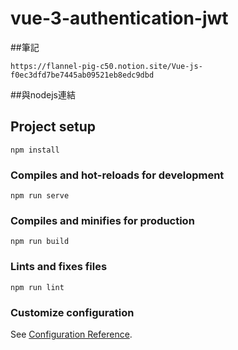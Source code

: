 # vue-3-authentication-jwt

##筆記
```
https://flannel-pig-c50.notion.site/Vue-js-f0ec3dfd7be7445ab09521eb8edc9dbd
```

##與nodejs連結

## Project setup
```
npm install
```

### Compiles and hot-reloads for development
```
npm run serve
```

### Compiles and minifies for production
```
npm run build
```

### Lints and fixes files
```
npm run lint
```

### Customize configuration
See [Configuration Reference](https://cli.vuejs.org/config/).
